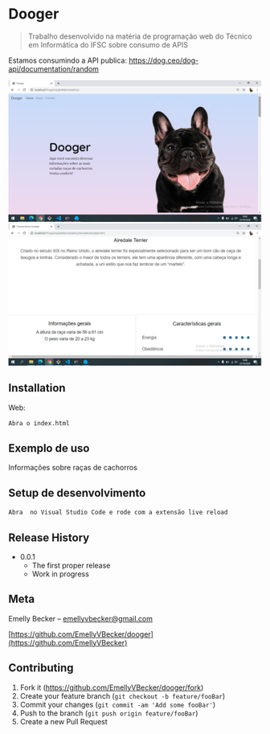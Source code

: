 # Dooger
> Trabalho desenvolvido na matéria de programação web do Técnico em Informática do IFSC sobre consumo de APIS

Estamos consumindo a API publica: https://dog.ceo/dog-api/documentation/random

![](screenshot.png)
![](screenshot2.png)

## Installation

Web:

```sh
Abra o index.html
```

## Exemplo de uso

Informações sobre raças de cachorros


## Setup de desenvolvimento



```sh
Abra  no Visual Studio Code e rode com a extensão live reload
```

## Release History

* 0.0.1
    * The first proper release
    * Work in progress

## Meta

Emelly Becker  – emellyvbecker@gmail.com



[https://github.com/EmellyVBecker/dooger](https://github.com/EmellyVBecker)

## Contributing

1. Fork it (<https://github.com/EmellyVBecker/dooger/fork>)
2. Create your feature branch (`git checkout -b feature/fooBar`)
3. Commit your changes (`git commit -am 'Add some fooBar'`)
4. Push to the branch (`git push origin feature/fooBar`)
5. Create a new Pull Request

<!-- Markdown link & img dfn's -->
[npm-image]: https://img.shields.io/npm/v/datadog-metrics.svg?style=flat-square
[npm-url]: https://npmjs.org/package/datadog-metrics
[npm-downloads]: https://img.shields.io/npm/dm/datadog-metrics.svg?style=flat-square
[travis-image]: https://img.shields.io/travis/dbader/node-datadog-metrics/master.svg?style=flat-square
[travis-url]: https://travis-ci.org/dbader/node-datadog-metrics
[wiki]: https://github.com/yourname/yourproject/wiki
